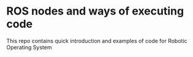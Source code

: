 # ROS nodes and ways of executing code
This repo contains quick introduction and examples of code for Robotic Operating System
